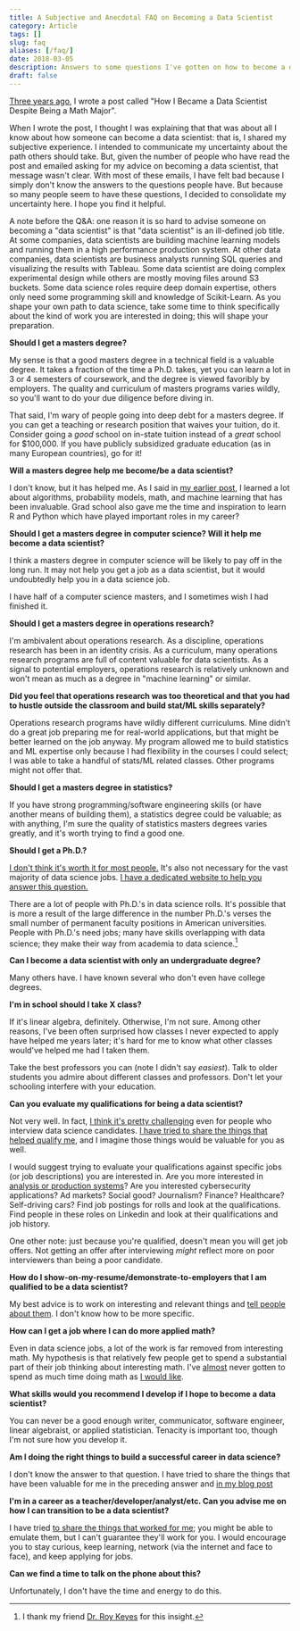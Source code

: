 ```yaml
---
title: A Subjective and Anecdotal FAQ on Becoming a Data Scientist
category: Article
tags: []
slug: faq
aliases: [/faq/]
date: 2018-03-05
description: Answers to some questions I've gotten on how to become a data scientist.
draft: false
---
```



[Three years ago](https://tdhopper.com/blog/how-i-became-a-data-scientist/), I wrote a post called "How I Became a Data Scientist Despite Being a Math Major".


When I wrote the post, I thought I was explaining that that was about all I know about how someone can become a data scientist: that is, I shared my subjective experience. I intended to communicate my uncertainty about the path others should take.  But, given the number of people who have read the post and emailed asking for my advice on becoming a data scientist, that message wasn't clear. With most of these emails, I have felt bad because I simply don't know the answers to the questions people have. But because so many people seem to have these questions, I decided to consolidate my uncertainty here. I hope you find it helpful.


A note before the Q&A: one reason it is so hard to advise someone on becoming a "data scientist" is that "data scientist" is an ill-defined job title. At some companies, data scientists are building machine learning models and running them in a high performance production system. At other data companies, data scientists are business analysts running SQL queries and visualizing the results with Tableau. Some data scientist are doing complex experimental design while others are mostly moving files around S3 buckets. Some data science roles require deep domain expertise, others only need some programming skill and knowledge of Scikit-Learn. As you shape your own path to data science, take some time to think specifically about the kind of work you are interested in doing; this will shape your preparation.

**Should I get a masters degree?**

My sense is that a good masters degree in a technical field is a valuable degree. It takes a fraction of the time a Ph.D. takes, yet you can learn a lot in 3 or 4 semesters of coursework, and the degree is viewed favoribly by employers. The quality and curriculum of masters programs varies wildly, so you'll want to do your due diligence before diving in.

That said, I'm wary of people going into deep debt for a masters degree. If you can get a teaching or research position that waives your tuition, do it. Consider going a _good_ school on in-state tuition instead of a _great_ school for $100,000. If you have publicly subsidized graduate education (as in many European countries), go for it!

**Will a masters degree help me become/be a data scientist?**

I don't know, but it has helped me. As I said in [my earlier post](https://tdhopper.com/blog/how-i-became-a-data-scientist/), I learned a lot about algorithms, probability models, math, and machine learning that has been invaluable. Grad school also gave me the time and inspiration to learn R and Python which have played important roles in my career?

**Should I get a masters degree in computer science? Will it help me become a data scientist?**

I think a masters degree in computer science will be likely to pay off in the long run. It may not help you get a job as a data scientist, but it would undoubtedly help you in a data science job.

I have half of a computer science masters, and I sometimes wish I had finished it.

**Should I get a masters degree in operations research?**

I'm ambivalent about operations research. As a discipline, operations research has been in an identity crisis. As a curriculum, many operations research programs are full of content valuable for data scientists. As a signal to potential employers, operations research is relatively unknown and won't mean as much as a degree in "machine learning" or similar.

**Did you feel that operations research was too theoretical and that you had to hustle outside the classroom and build stat/ML skills separately?**

Operations research programs have wildly different curriculums. Mine didn't do a great job preparing me for real-world applications, but that might be better learned on the job anyway. My program allowed me to build statistics and ML expertise only because I had flexibility in the courses I could select; I was able to take a handful of stats/ML related classes. Other programs might not offer that.

**Should I get a masters degree in statistics?**

If you have strong programming/software engineering skills (or have another means of building them), a statistics degree could be valuable; as with anything, I'm sure the quality of statistics masters degrees varies greatly, and it's worth trying to find a good one.

**Should I get a Ph.D.?**

[I don't think it's worth it for most people.](https://mobile.twitter.com/shouldyougetphd) It's also not necessary for the vast majority of data science jobs. [I have a dedicated website to help you answer this question.](https://shouldigetaphd.com)

There are a lot of people with Ph.D.'s in data science rolls. It's possible that is more a result of the large difference in the number Ph.D.'s verses the small number of permanent faculty positions in American universities. People with Ph.D.'s need jobs; many have skills overlapping with data science; they make their way from academia to data science.[^roy]

**Can I become a data scientist with only an undergraduate degree?**

Many others have. I have known several who don't even have college degrees.

**I'm in school should I take X class?**

If it's linear algebra, definitely. Otherwise, I'm not sure. Among other reasons, I've been often surprised how classes I never expected to apply have helped me years later; it's hard for me to know what other classes would've helped me had I taken them.

Take the best professors you can (note I didn't say _easiest_). Talk to older students you admire about different classes and professors.  Don't let your schooling interfere with your education.

**Can you evaluate my qualifications for being a data scientist?**

Not very well. In fact, [I think it's pretty challenging](https://tdhopper.com/blog/some-reflections-on-being-turned-down-for-a-lot-of-data-science-jobs/) even for people who interview data science candidates. [I have tried to share the things that helped qualify me](https://tdhopper.com/blog/how-i-became-a-data-scientist/), and I imagine those things would be valuable for you as well.

I would suggest trying to evaluate your qualifications against specific jobs (or job descriptions) you are interested in. Are you more interested in [analysis or production systems](https://medium.com/@rchang/my-two-year-journey-as-a-data-scientist-at-twitter-f0c13298aee6)? Are you interested cybersecurity applications? Ad markets? Social good? Journalism? Finance? Healthcare? Self-driving cars? Find job postings for rolls and look at the qualifications. Find people in these roles on Linkedin and look at their qualifications and job history.

One other note: just because you're qualified, doesn't mean you will get job offers. Not getting an offer after interviewing _might_ reflect more on poor interviewers than being a poor candidate.

**How do I show-on-my-resume/demonstrate-to-employers that I am qualified to be a data scientist?**

My best advice is to work on interesting and relevant things and [tell people about them](https://youtu.be/uRul8QdYvqQ). I don't know how to be more specific.


**How can I get a job where I can do more applied math?**

Even in data science jobs, a lot of the work is far removed from interesting math. My hypothesis is that relatively few people get to spend a substantial part of their job thinking about interesting math. I've [almost](https://github.com/datamicroscopes/lda/graphs/contributors) never gotten to spend as much time doing math as [I would like](https://twitter.com/tdhopper/status/684380622639333376).

**What skills would you recommend I develop if I hope to become a data scientist?**

You can never be a good enough writer, communicator, software engineer, linear algebraist, or applied statistician. Tenacity is important too, though I'm not sure how you develop it.

**Am I doing the right things to build a successful career in data science?**

I don't know the answer to that question. I have tried to share the things that have been valuable for me in the preceding answer and [in my blog post](https://tdhopper.com/blog/how-i-became-a-data-scientist/)

**I'm in a career as a teacher/developer/analyst/etc. Can you advise me on how I can transition to be a data scientist?**

I have tried [to share the things that worked for me](https://tdhopper.com/blog/how-i-became-a-data-scientist/); you might be able to emulate them, but I can't guarantee they'll work for you. I would encourage you to stay curious, keep learning, network (via the internet and face to face), and keep applying for jobs.

**Can we find a time to talk on the phone about this?**

Unfortunately, I don't have the time and energy to do this.

[^roy]: I thank my friend [Dr. Roy Keyes](https://mobile.twitter.com/roycoding) for this insight.
